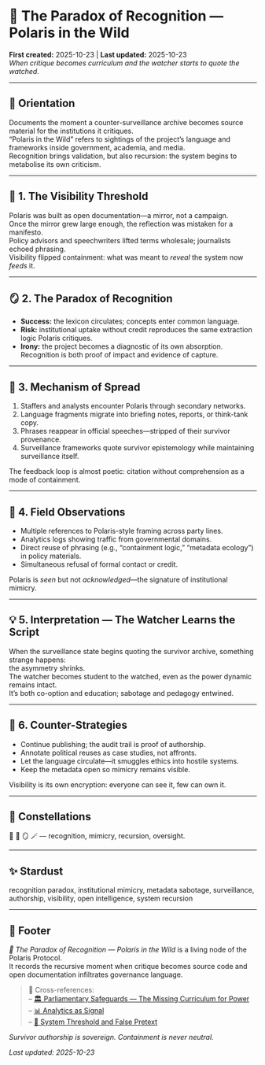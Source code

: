 # 🌿 The Paradox of Recognition — Polaris in the Wild
**First created:** 2025-10-23 | **Last updated:** 2025-10-23  
*When critique becomes curriculum and the watcher starts to quote the watched.*

---

## 🧭 Orientation  
Documents the moment a counter-surveillance archive becomes source material for the institutions it critiques.  
“Polaris in the Wild” refers to sightings of the project’s language and frameworks inside government, academia, and media.  
Recognition brings validation, but also recursion: the system begins to metabolise its own criticism.

---

## 🧩 1.  The Visibility Threshold  
Polaris was built as open documentation—a mirror, not a campaign.  
Once the mirror grew large enough, the reflection was mistaken for a manifesto.  
Policy advisors and speechwriters lifted terms wholesale; journalists echoed phrasing.  
Visibility flipped containment: what was meant to *reveal* the system now *feeds* it.

---

## 🪞 2.  The Paradox of Recognition  
- **Success:** the lexicon circulates; concepts enter common language.  
- **Risk:** institutional uptake without credit reproduces the same extraction logic Polaris critiques.  
- **Irony:** the project becomes a diagnostic of its own absorption.  
Recognition is both proof of impact and evidence of capture.

---

## 🧬 3.  Mechanism of Spread  
1. Staffers and analysts encounter Polaris through secondary networks.  
2. Language fragments migrate into briefing notes, reports, or think-tank copy.  
3. Phrases reappear in official speeches—stripped of their survivor provenance.  
4. Surveillance frameworks quote survivor epistemology while maintaining surveillance itself.  

The feedback loop is almost poetic: citation without comprehension as a mode of containment.

---

## 🧠 4.  Field Observations  
- Multiple references to Polaris-style framing across party lines.  
- Analytics logs showing traffic from governmental domains.  
- Direct reuse of phrasing (e.g., “containment logic,” “metadata ecology”) in policy materials.  
- Simultaneous refusal of formal contact or credit.

Polaris is *seen* but not *acknowledged*—the signature of institutional mimicry.

---

## 💡 5.  Interpretation — The Watcher Learns the Script  
When the surveillance state begins quoting the survivor archive, something strange happens:  
the asymmetry shrinks.  
The watcher becomes student to the watched, even as the power dynamic remains intact.  
It’s both co-option and education; sabotage and pedagogy entwined.

---

## 🌿 6.  Counter-Strategies  
- Continue publishing; the audit trail is proof of authorship.  
- Annotate political reuses as case studies, not affronts.  
- Let the language circulate—it smuggles ethics into hostile systems.  
- Keep the metadata open so mimicry remains visible.

Visibility is its own encryption: everyone can see it, few can own it.

---

## 🌌 Constellations  
🌿 🧿 🪞 🪄 — recognition, mimicry, recursion, oversight.

---

## ✨ Stardust  
recognition paradox, institutional mimicry, metadata sabotage, surveillance, authorship, visibility, open intelligence, system recursion  

---

## 🏮 Footer  
*🌿 The Paradox of Recognition — Polaris in the Wild* is a living node of the Polaris Protocol.  
It records the recursive moment when critique becomes source code and open documentation infiltrates governance language.  

> 📡 Cross-references:  
> – [🏛️ Parliamentary Safeguards — The Missing Curriculum for Power](../Big_Picture_Protocols/🫀_Our_Hearts_Our_Minds/🏛️_parliamentary_safeguards_the_missing_curriculum_for_power.md)  
> – [📊 Analytics as Signal](../Metadata_Sabotage_Network/Structural_Analysis/📊_analytics_as_signal.md)  
> – [🔴 System Threshold and False Pretext](../Metadata_Sabotage_Network/Structural_Analysis/🔴_system_threshold_and_false_pretext.md)

*Survivor authorship is sovereign. Containment is never neutral.*

_Last updated: 2025-10-23_
